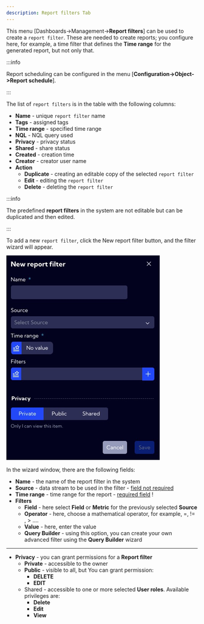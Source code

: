 ```yaml
---
description: Report filters Tab
---
```

This menu [Dashboards->Management->**Report filters**] can be used to create a `report filter`. These are needed to create reports; you configure here, for example, a time filter that defines the **Time range** for the generated report, but not only that.

:::info

Report scheduling can be configured in the menu [**Configuration->Object->Report schedule**].

:::

The list of `report filters`  is in the table with the following columns:

- **Name** - unique `report filter` name
- **Tags** - assigned tags
- **Time range** - specified time range
- **NQL** - NQL query used
- **Privacy** - privacy status
- **Shared** - share status
- **Created** - creation time
- **Creator** - creator user name
- **Action**
  - **Duplicate** -  creating an editable copy of the selected  `report filter`
  - **Edit** - editing the `report filter`
  - **Delete** - deleting the `report filter`



:::info 

The predefined **report filters** in the system are not editable but can be duplicated and then edited.

:::

To add a new `report filter`, click the New report filter button, and the filter wizard will appear. 

![image-20221128112422641](assets_Report_filters/image-20221128112422641.png)

In the wizard window, there are the following fields:

- **Name** - the name of the report filter in the system 
- **Source**  - data stream to be used in the filter - <u>field not required</u>
- **Time range** - time range for the report - <u>required field</u> !
- **Filters**
  - **Field** -  here select **Field** or **Metric** for the previously selected **Source**
  - **Operator** - here, choose a mathematical operator, for example, =, != , > ....
  - **Value** - here, enter the value 
  - **Query Builder** - using this option, you can create your own advanced filter using the **Query Builder** wizard



---

- **Privacy** - you can grant permissions for a **Report filter**
  - **Private** - accessible to the owner
  - **Public** - visible to all, but You can grant permission:
    - **DELETE**
    - **EDIT**
  - Shared - accessible to one or more selected **User roles**. Available privileges are:
    - **Delete**
    - **Edit**
    - **View**

















